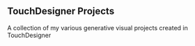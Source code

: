 ## TouchDesigner Projects
 A collection of my various generative visual projects created in TouchDesigner

